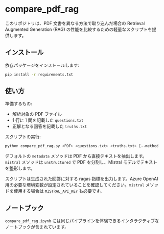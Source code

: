 # compare_pdf_rag

このリポジトリは、PDF 文書を異なる方法で取り込んだ場合の Retrieval Augmented Generation (RAG) の性能を比較するための軽量なスクリプトを提供します。

## インストール

依存パッケージをインストールします:

```bash
pip install -r requirements.txt
```

## 使い方

準備するもの:

* 解析対象の PDF ファイル
* 1 行に 1 問を記載した `questions.txt`
* 正解となる回答を記載した `truths.txt`

スクリプトの実行:

```bash
python compare_pdf_rag.py <PDF> <questions.txt> <truths.txt> [--method metadata|mistral]
```

デフォルトの `metadata` メソッドは PDF から直接テキストを抽出します。`mistral` メソッドは `unstructured` で PDF を分割し、Mistral モデルでテキストを整形します。

スクリプトは生成された回答に対する ragas 指標を出力します。Azure OpenAI 用の必要な環境変数が設定されていることを確認してください。`mistral` メソッドを使用する場合は `MISTRAL_API_KEY` も必要です。

## ノートブック

`compare_pdf_rag.ipynb` には同じパイプラインを体験できるインタラクティブなノートブックが含まれています。


